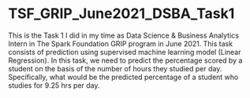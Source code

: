 # TSF_GRIP_June2021_DSBA_Task1
This is the Task 1 I did in my time as Data Science &amp; Business Analytics Intern in The Spark Foundation GRIP program in June 2021. 
This task consists of prediction using supervised machine learning model (Linear Regression). 
In this task, we need to predict the percentage scored by a student on the basis of the number of hours they studied per day. 
Specifically, what would be the predicted percentage of a student who studies for 9.25 hrs per day.
